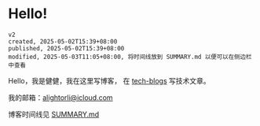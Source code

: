 # Hello!

```
v2
created, 2025-05-02T15:39+08:00
published, 2025-05-02T15:39+08:00
modified, 2025-05-03T11:05+08:00, 将时间线放到 SUMMARY.md 以便可以在侧边栏中查看
```

Hello，我是健健，我在这里写博客，
在 [tech-blogs](https://rfhits.github.io/tech-blogs/) 写技术文章。

我的邮箱：alightorli@icloud.com

博客时间线见 [SUMMARY.md](./SUMMARY.md)
